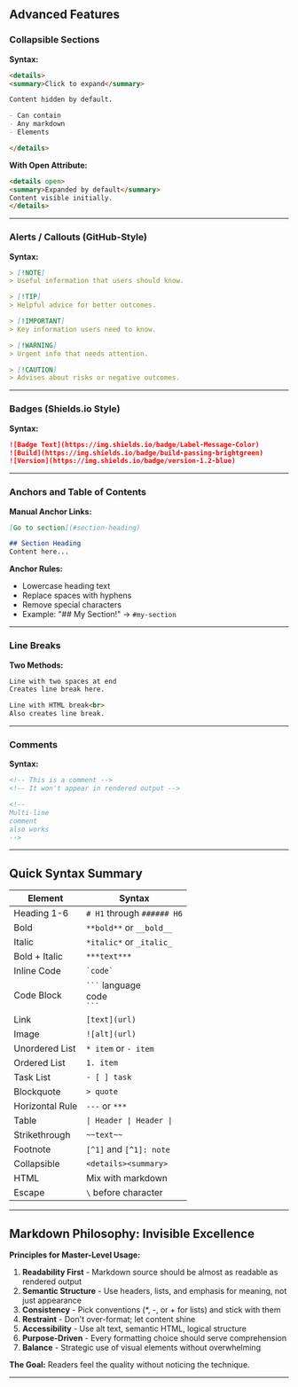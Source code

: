 ## Advanced Features

### Collapsible Sections

**Syntax:**
```markdown
<details>
<summary>Click to expand</summary>

Content hidden by default.

- Can contain
- Any markdown
- Elements

</details>
```

**With Open Attribute:**
```markdown
<details open>
<summary>Expanded by default</summary>
Content visible initially.
</details>
```

---

### Alerts / Callouts (GitHub-Style)

**Syntax:**
```markdown
> [!NOTE]
> Useful information that users should know.

> [!TIP]
> Helpful advice for better outcomes.

> [!IMPORTANT]
> Key information users need to know.

> [!WARNING]
> Urgent info that needs attention.

> [!CAUTION]
> Advises about risks or negative outcomes.
```

---

### Badges (Shields.io Style)

**Syntax:**
```markdown
![Badge Text](https://img.shields.io/badge/Label-Message-Color)
![Build](https://img.shields.io/badge/build-passing-brightgreen)
![Version](https://img.shields.io/badge/version-1.2-blue)
```

---

### Anchors and Table of Contents

**Manual Anchor Links:**
```markdown
[Go to section](#section-heading)

## Section Heading
Content here...
```

**Anchor Rules:**
- Lowercase heading text
- Replace spaces with hyphens
- Remove special characters
- Example: "## My Section!" → `#my-section`

---

### Line Breaks

**Two Methods:**

```markdown
Line with two spaces at end  
Creates line break here.

Line with HTML break<br>
Also creates line break.
```

---

### Comments

**Syntax:**
```markdown
<!-- This is a comment -->
<!-- It won't appear in rendered output -->

<!--
Multi-line
comment
also works
-->
```

---

## Quick Syntax Summary

| Element         | Syntax                              |
| --------------- | ----------------------------------- |
| Heading 1-6     | `# H1` through `###### H6`          |
| Bold            | `**bold**` or `__bold__`            |
| Italic          | `*italic*` or `_italic_`            |
| Bold + Italic   | `***text***`                        |
| Inline Code     | `` `code` ``                        |
| Code Block      | ` ``` ` language<br>code<br>` ``` ` |
| Link            | `[text](url)`                       |
| Image           | `![alt](url)`                       |
| Unordered List  | `* item` or `- item`                |
| Ordered List    | `1. item`                           |
| Task List       | `- [ ] task`                        |
| Blockquote      | `> quote`                           |
| Horizontal Rule | `---` or `***`                      |
| Table           | `\| Header \| Header \|`            |
| Strikethrough   | `~~text~~`                          |
| Footnote        | `[^1]` and `[^1]: note`             |
| Collapsible     | `<details><summary>`                |
| HTML            | Mix with markdown                   |
| Escape          | `\` before character                |

---

## Markdown Philosophy: Invisible Excellence

**Principles for Master-Level Usage:**

1. **Readability First** - Markdown source should be almost as readable as rendered output
2. **Semantic Structure** - Use headers, lists, and emphasis for meaning, not just appearance
3. **Consistency** - Pick conventions (*, -, or + for lists) and stick with them
4. **Restraint** - Don't over-format; let content shine
5. **Accessibility** - Use alt text, semantic HTML, logical structure
6. **Purpose-Driven** - Every formatting choice should serve comprehension
7. **Balance** - Strategic use of visual elements without overwhelming

**The Goal:** Readers feel the quality without noticing the technique.

---

